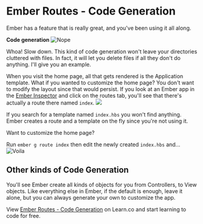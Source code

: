# Ember Routes - Code Generation
Ember has a feature that is really great, and you've been using it all along.

**Code generation**
![Nope](http://media3.giphy.com/media/bVkKlS6SbnQmA/200.gif)

Whoa! Slow down. This kind of code generation won't leave your directories cluttered with files. In fact, it will let you delete files if all they don't do anything. I'll give you an example.

When you visit the home page, all that gets rendered is the Application template. What if you wanted to customize the home page? You don't want to modify the layout since that would persist.
If you look at an Ember app in the [Ember Inspector](https://chrome.google.com/webstore/detail/ember-inspector/bmdblncegkenkacieihfhpjfppoconhi?hl=en) and click on the routes tab, you'll see that there's actually a route there named `index`.
![](https://readme-pics.s3.amazonaws.com/ember-console-index-route.png)

If you search for a template named `index.hbs` you won't find anything. Ember creates a route and a template on the fly since you're not using it.

Want to customize the home page?

Run `ember g route index` then edit the newly created `index.hbs` and...
![Voila](http://i.imgur.com/TsHPsht.gif)

## Other kinds of Code Generation
You'll see Ember create all kinds of objects for you from Controllers, to View objects. Like everything else in Ember, if the default is enough, leave it alone, but you can always generate your own to customize the app.

<p data-visibility='hidden'>View <a href='https://learn.co/lessons/ember-routes-code-generation' title='Ember Routes - Code Generation'>Ember Routes - Code Generation</a> on Learn.co and start learning to code for free.</p>
